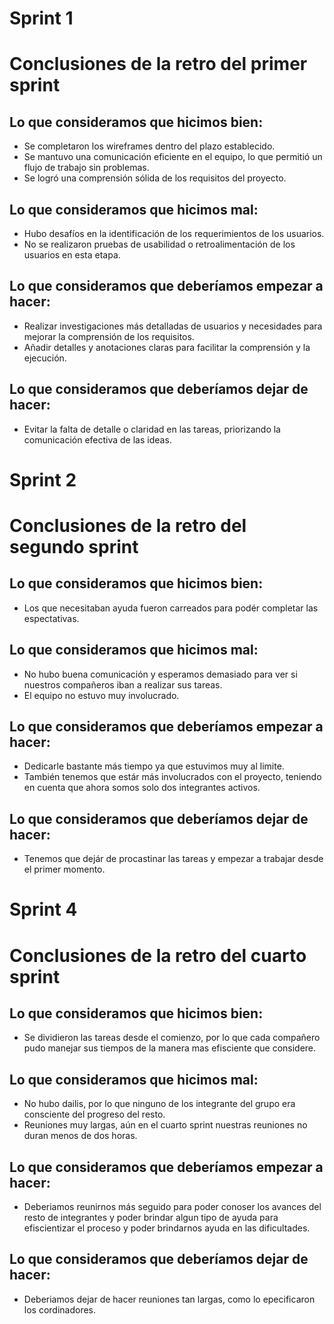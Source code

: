 # Sprint 1

# Conclusiones de la retro del primer sprint

## Lo que consideramos que hicimos bien:

* Se completaron los wireframes dentro del plazo establecido.
* Se mantuvo una comunicación eficiente en el equipo, lo que permitió un flujo de trabajo sin problemas.
* Se logró una comprensión sólida de los requisitos del proyecto.

## Lo que consideramos que hicimos mal:

* Hubo desafíos en la identificación de los requerimientos de los usuarios.
* No se realizaron pruebas de usabilidad o retroalimentación de los usuarios en esta etapa.

## Lo que consideramos que deberíamos empezar a hacer:

* Realizar investigaciones más detalladas de usuarios y necesidades para mejorar la comprensión de los requisitos.
* Añadir detalles y anotaciones claras para facilitar la comprensión y la ejecución.

## Lo que consideramos que deberíamos dejar de hacer:

* Evitar la falta de detalle o claridad en las tareas, priorizando la comunicación efectiva de las ideas.

# Sprint 2

# Conclusiones de la retro del segundo sprint

## Lo que consideramos que hicimos bien:


* Los que necesitaban ayuda fueron carreados para podér completar las espectativas.


## Lo que consideramos que hicimos mal:

* No hubo buena comunicación y esperamos demasiado para ver si nuestros compañeros iban a realizar sus tareas.
* El equipo no estuvo muy involucrado.

## Lo que consideramos que deberíamos empezar a hacer:

* Dedicarle bastante más tiempo ya que estuvimos muy al limite.
* También tenemos que estár más involucrados con el proyecto, teniendo en cuenta que ahora somos solo dos integrantes activos.

## Lo que consideramos que deberíamos dejar de hacer:

* Tenemos que dejár de procastinar las tareas y empezar a trabajar desde el primer momento.


# Sprint 4

# Conclusiones de la retro del cuarto sprint

## Lo que consideramos que hicimos bien:

* Se dividieron las tareas desde el comienzo, por lo que cada compañero pudo manejar sus tiempos de la manera mas efisciente que considere.

## Lo que consideramos que hicimos mal:

* No hubo dailis, por lo que ninguno de los integrante del grupo era consciente del progreso del resto.
* Reuniones muy largas, aún en el cuarto sprint nuestras reuniones no duran menos de dos horas.

## Lo que consideramos que deberíamos empezar a hacer:

* Deberiamos reunirnos más seguido para poder conoser los avances del resto de integrantes y poder brindar algun tipo de ayuda para efiscientizar el proceso y poder brindarnos ayuda en las dificultades.

## Lo que consideramos que deberíamos dejar de hacer:

* Deberiamos dejar de hacer reuniones tan largas, como lo epecificaron los cordinadores.
